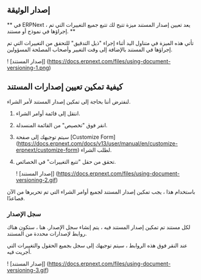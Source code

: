 ## إصدار الوثيقة

** في ERPNext ، يعد تعيين إصدار المستند ميزة تتيح لك تتبع جميع التغييرات التي تم إجراؤها في نموذج أو مستند. **

تأتي هذه الميزة في متناول اليد أثناء إجراء "ذيل التدقيق" للتحقق من التغييرات التي تم إجراؤها في المستند بالإضافة إلى وقت التغيير وأصحاب المصلحة المسؤولين.

! [إصدار المستند] (https://docs.erpnext.com/files/using-document-versioning-1.png)

## كيفية تمكين تعيين إصدارات المستند

لنفترض أننا بحاجة إلى تمكين إصدار المستند لأمر الشراء.

1. انتقل إلى قائمة أوامر الشراء.
2. انقر فوق "تخصيص" من القائمة المنسدلة.
3. سيتم توجيهك إلى صفحة [Customize Form] (https://docs.erpnext.com/docs/v13/user/manual/en/customize-erpnext/customize-form) لطلب الشراء.
4. تحقق من حقل "تتبع التغييرات" في الخصائص.
    
    ! [إصدار المستند] (https://docs.erpnext.com/files/using-document-versioning-2.gif)
    

باستخدام هذا ، يجب تمكين إصدار المستند لجميع أوامر الشراء التي تم تحريرها من الآن فصاعدًا.

### سجل الإصدار

لكل مستند تم تمكين إصدار المستند فيه ، يتم إنشاء سجل الإصدار. هنا ، ستكون هناك روابط لإصدارات محددة من المستند.

عند النقر فوق هذه الروابط ، سيتم توجيهك إلى سجل بجميع الحقول والتغييرات التي أجريت فيه.

! [إصدار المستند] (https://docs.erpnext.com/files/using-document-versioning-3.gif)